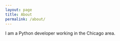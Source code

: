 ```yaml
---
layout: page
title: About
permalink: /about/
---
```


I am a Python developer working in the Chicago area.
